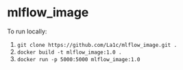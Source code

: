 # mlflow_image

To run locally:
1. `git clone https://github.com/La1c/mlflow_image.git .`
2. `docker build -t mlflow_image:1.0 .` 
3. `docker run -p 5000:5000 mlflow_image:1.0`
